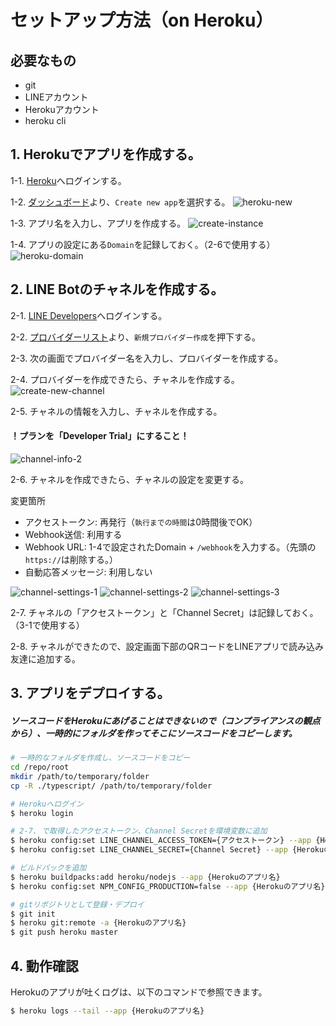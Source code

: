 # セットアップ方法（on Heroku）

## 必要なもの
- git
- LINEアカウント
- Herokuアカウント
- heroku cli

## 1. Herokuでアプリを作成する。

1-1. [Heroku](https://jp.heroku.com/)へログインする。

1-2. [ダッシュボード](https://dashboard.heroku.com/apps)より、`Create new app`を選択する。
![heroku-new](image/setting/heroku-new.jpg)

1-3. アプリ名を入力し、アプリを作成する。
![create-instance](image/setting/create-instance.jpg)

1-4. アプリの設定にある`Domain`を記録しておく。（2-6で使用する）
![heroku-domain](image/setting/heroku-domain.jpg)

## 2. LINE Botのチャネルを作成する。

2-1. [LINE Developers](https://developers.line.biz/ja/)へログインする。

2-2. [プロバイダーリスト](https://developers.line.biz/console/)より、`新規プロバイダー作成`を押下する。

2-3. 次の画面でプロバイダー名を入力し、プロバイダーを作成する。

2-4. プロバイダーを作成できたら、チャネルを作成する。
![create-new-channel](image/setting/create-new-channel.jpg)

2-5. チャネルの情報を入力し、チャネルを作成する。
#### ！プランを「Developer Trial」にすること！
![channel-info-2](image/setting/channel-info-2.jpg)

2-6. チャネルを作成できたら、チャネルの設定を変更する。

変更箇所
- アクセストークン: 再発行（`執行までの時間`は0時間後でOK）
- Webhook送信: 利用する
- Webhook URL: 1-4で設定されたDomain + `/webhook`を入力する。（先頭の`https://`は削除する。）
- 自動応答メッセージ: 利用しない

![channel-settings-1](image/setting/channel-settings-1.jpg)
![channel-settings-2](image/setting/channel-settings-2.jpg)
![channel-settings-3](image/setting/channel-settings-3.jpg)

2-7. チャネルの「アクセストークン」と「Channel Secret」は記録しておく。（3-1で使用する）

2-8. チャネルができたので、設定画面下部のQRコードをLINEアプリで読み込み友達に追加する。

## 3. アプリをデプロイする。

##### ソースコードをHerokuにあげることはできないので（コンプライアンスの観点から）、一時的にフォルダを作ってそこにソースコードをコピーします。

``` sh
# 一時的なフォルダを作成し、ソースコードをコピー
cd /repo/root
mkdir /path/to/temporary/folder
cp -R ./typescript/ /path/to/temporary/folder

# Herokuへログイン
$ heroku login

# 2-7. で取得したアクセストークン、Channel Secretを環境変数に追加
$ heroku config:set LINE_CHANNEL_ACCESS_TOKEN={アクセストークン} --app {Herokuのアプリ名(1-3. で設定したもの)}
$ heroku config:set LINE_CHANNEL_SECRET={Channel Secret} --app {Herokuのアプリ名} 

# ビルドパックを追加 
$ heroku buildpacks:add heroku/nodejs --app {Herokuのアプリ名}
$ heroku config:set NPM_CONFIG_PRODUCTION=false --app {Herokuのアプリ名}

# gitリポジトリとして登録・デプロイ
$ git init
$ heroku git:remote -a {Herokuのアプリ名} 
$ git push heroku master
```

## 4. 動作確認

Herokuのアプリが吐くログは、以下のコマンドで参照できます。

```sh
$ heroku logs --tail --app {Herokuのアプリ名}
```
